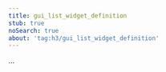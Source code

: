 ```yaml
---
title: gui_list_widget_definition
stub: true
noSearch: true
about: 'tag:h3/gui_list_widget_definition'
---
```

  ...
  